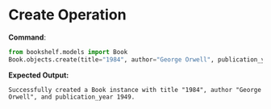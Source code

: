 # Create Operation
**Command**:
```python
from bookshelf.models import Book
Book.objects.create(title="1984", author="George Orwell", publication_year=1949)
```

**Expected Output:**
```
Successfully created a Book instance with title "1984", author "George Orwell", and publication_year 1949.
```
